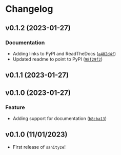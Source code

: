 # Changelog

<!--next-version-placeholder-->

## v0.1.2 (2023-01-27)
### Documentation
* Adding links to PyPI and ReadTheDocs ([`a402d4f`](https://github.com/UBC-MDS/sanityze/commit/a402d4f7372a40f218e9b842f0b02432d50d9c86))
* Updated readme to point to PyPI ([`98f29f2`](https://github.com/UBC-MDS/sanityze/commit/98f29f237a900d2eb1df23bd03bdc5f560186647))

## v0.1.1 (2023-01-27)


## v0.1.0 (2023-01-27)
### Feature
* Adding support for documentation ([`b8cba13`](https://github.com/UBC-MDS/sanityze/commit/b8cba1300a3c57a9ab0dc76ba8470ddf75921033))

## v0.1.0 (11/01/2023)

- First release of `sanityze`!